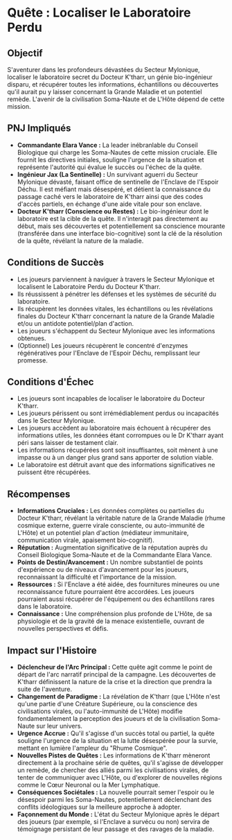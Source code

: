 # Quête : Localiser le Laboratoire Perdu

## Objectif

S'aventurer dans les profondeurs dévastées du Secteur Mylonique, localiser le laboratoire secret du Docteur K'tharr, un génie bio-ingénieur disparu, et récupérer toutes les informations, échantillons ou découvertes qu'il aurait pu y laisser concernant la Grande Maladie et un potentiel remède. L'avenir de la civilisation Soma-Naute et de L'Hôte dépend de cette mission.

## PNJ Impliqués

*   **Commandante Elara Vance :** La leader inébranlable du Conseil Biologique qui charge les Soma-Nautes de cette mission cruciale. Elle fournit les directives initiales, souligne l'urgence de la situation et représente l'autorité qui évalue le succès ou l'échec de la quête.
*   **Ingénieur Jax (La Sentinelle) :** Un survivant aguerri du Secteur Mylonique dévasté, faisant office de sentinelle de l'Enclave de l'Espoir Déchu. Il est méfiant mais désespéré, et détient la connaissance du passage caché vers le laboratoire de K'tharr ainsi que des codes d'accès partiels, en échange d'une aide vitale pour son enclave.
*   **Docteur K'tharr (Conscience ou Restes) :** Le bio-ingénieur dont le laboratoire est la cible de la quête. Il n'interagit pas directement au début, mais ses découvertes et potentiellement sa conscience mourante (transférée dans une interface bio-cognitive) sont la clé de la résolution de la quête, révélant la nature de la maladie.

## Conditions de Succès

*   Les joueurs parviennent à naviguer à travers le Secteur Mylonique et localisent le Laboratoire Perdu du Docteur K'tharr.
*   Ils réussissent à pénétrer les défenses et les systèmes de sécurité du laboratoire.
*   Ils récupèrent les données vitales, les échantillons ou les révélations finales du Docteur K'tharr concernant la nature de la Grande Maladie et/ou un antidote potentiel/plan d'action.
*   Les joueurs s'échappent du Secteur Mylonique avec les informations obtenues.
*   (Optionnel) Les joueurs récupèrent le concentré d'enzymes régénératives pour l'Enclave de l'Espoir Déchu, remplissant leur promesse.

## Conditions d'Échec

*   Les joueurs sont incapables de localiser le laboratoire du Docteur K'tharr.
*   Les joueurs périssent ou sont irrémédiablement perdus ou incapacités dans le Secteur Mylonique.
*   Les joueurs accèdent au laboratoire mais échouent à récupérer des informations utiles, les données étant corrompues ou le Dr K'tharr ayant péri sans laisser de testament clair.
*   Les informations récupérées sont soit insuffisantes, soit mènent à une impasse ou à un danger plus grand sans apporter de solution viable.
*   Le laboratoire est détruit avant que des informations significatives ne puissent être récupérées.

## Récompenses

*   **Informations Cruciales :** Les données complètes ou partielles du Docteur K'tharr, révélant la véritable nature de la Grande Maladie (rhume cosmique externe, guerre virale consciente, ou auto-immunité de L'Hôte) et un potentiel plan d'action (médiateur immunitaire, communication virale, apaisement bio-cognitif).
*   **Réputation :** Augmentation significative de la réputation auprès du Conseil Biologique Soma-Naute et de la Commandante Elara Vance.
*   **Points de Destin/Avancement :** Un nombre substantiel de points d'expérience ou de niveaux d'avancement pour les joueurs, reconnaissant la difficulté et l'importance de la mission.
*   **Ressources :** Si l'Enclave a été aidée, des fournitures mineures ou une reconnaissance future pourraient être accordées. Les joueurs pourraient aussi récupérer de l'équipement ou des échantillons rares dans le laboratoire.
*   **Connaissance :** Une compréhension plus profonde de L'Hôte, de sa physiologie et de la gravité de la menace existentielle, ouvrant de nouvelles perspectives et défis.

## Impact sur l'Histoire

*   **Déclencheur de l'Arc Principal :** Cette quête agit comme le point de départ de l'arc narratif principal de la campagne. Les découvertes de K'tharr définissent la nature de la crise et la direction que prendra la suite de l'aventure.
*   **Changement de Paradigme :** La révélation de K'tharr (que L'Hôte n'est qu'une partie d'une Créature Supérieure, ou la conscience des civilisations virales, ou l'auto-immunité de L'Hôte) modifie fondamentalement la perception des joueurs et de la civilisation Soma-Naute sur leur univers.
*   **Urgence Accrue :** Qu'il s'agisse d'un succès total ou partiel, la quête souligne l'urgence de la situation et la lutte désespérée pour la survie, mettant en lumière l'ampleur du "Rhume Cosmique".
*   **Nouvelles Pistes de Quêtes :** Les informations de K'tharr mèneront directement à la prochaine série de quêtes, qu'il s'agisse de développer un remède, de chercher des alliés parmi les civilisations virales, de tenter de communiquer avec L'Hôte, ou d'explorer de nouvelles régions comme le Cœur Neuronal ou la Mer Lymphatique.
*   **Conséquences Sociétales :** La nouvelle pourrait semer l'espoir ou le désespoir parmi les Soma-Nautes, potentiellement déclenchant des conflits idéologiques sur la meilleure approche à adopter.
*   **Façonnement du Monde :** L'état du Secteur Mylonique après le départ des joueurs (par exemple, si l'Enclave a survécu ou non) servira de témoignage persistant de leur passage et des ravages de la maladie.